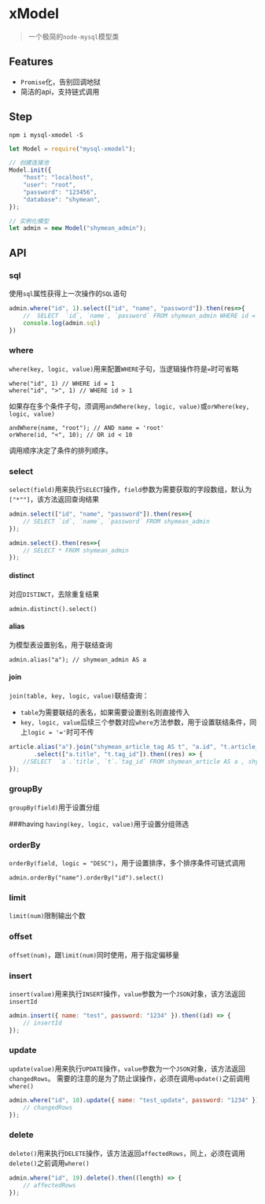 xModel
===
> 一个极简的`node-mysql`模型类

## Features
* `Promise`化，告别回调地狱
* 简洁的api，支持链式调用

## Step
```
npm i mysql-xmodel -S
```
```js
let Model = require("mysql-xmodel");

// 创建连接池
Model.init({
    "host": "localhost",
    "user": "root",
    "password": "123456",
    "database": "shymean",
});

// 实例化模型
let admin = new Model("shymean_admin");
```
## API

### sql
使用`sql`属性获得上一次操作的`SQL`语句
```js
admin.where("id", 1).select(["id", "name", "password"]).then(res=>{
    //  SELECT  `id`, `name`, `password` FROM shymean_admin WHERE id = 1
    console.log(admin.sql)
})
```
### where
`where(key, logic, value)`用来配置`WHERE`子句，当逻辑操作符是`=`时可省略
```
where("id", 1) // WHERE id = 1
where("id", ">", 1) // WHERE id > 1
```
如果存在多个条件子句，须调用`andWhere(key, logic, value)`或`orWhere(key, logic, value)`
```
andWhere(name, "root"); // AND name = 'root'
orWhere(id, "<", 10); // OR id < 10
```
调用顺序决定了条件的排列顺序。

### select
`select(field)`用来执行`SELECT`操作，`field`参数为需要获取的字段数组，默认为`["*""]`，该方法返回查询结果
```js
admin.select(["id", "name", "password"]).then(res=>{
    // SELECT `id`, `name`, `password` FROM shymean_admin
});

admin.select().then(res=>{
    // SELECT * FROM shymean_admin
});
```

#### distinct
对应`DISTINCT`，去除重复结果
```
admin.distinct().select()
```
#### alias
为模型表设置别名，用于联结查询
```
admin.alias("a"); // shymean_admin AS a
```
#### join
`join(table, key, logic, value)`联结查询：
* `table`为需要联结的表名，如果需要设置别名则直接传入
* `key, logic, value`后续三个参数对应`where`方法参数，用于设置联结条件，同上`logic = '='`时可不传

```js
article.alias("a").join("shymean_article_tag AS t", "a.id", "t.article_id")
       .select(["a.title", "t.tag_id"]).then((res) => {
    //SELECT  `a`.`title`, `t`.`tag_id` FROM shymean_article AS a , shymean_article_tag AS t  WHERE a.id = t.article_id                
});
```
### groupBy
`groupBy(field)`用于设置分组

###having
`having(key, logic, value)`用于设置分组筛选

### orderBy
`orderBy(field, logic = "DESC")`，用于设置排序，多个排序条件可链式调用
```
admin.orderBy("name").orderBy("id").select()
```
### limit
`limit(num)`限制输出个数

### offset
`offset(num)`，跟`limit(num)`同时使用，用于指定偏移量

### insert
`insert(value)`用来执行`INSERT`操作，`value`参数为一个`JSON`对象，该方法返回`insertId`
```js
admin.insert({ name: "test", password: "1234" }).then((id) => {
    // insertId
});
```
### update
`update(value)`用来执行`UPDATE`操作，`value`参数为一个`JSON`对象，该方法返回`changedRows`。
需要的注意的是为了防止误操作，必须在调用`update()`之前调用`where()`
```js
admin.where("id", 18).update({ name: "test_update", password: "1234" }).then((length) => {
    // changedRows
});
```
### delete
`delete()`用来执行`DELETE`操作，该方法返回`affectedRows`，同上，必须在调用`delete()`之前调用`where()`
```js
admin.where("id", 19).delete().then((length) => {
    // affectedRows
});
```